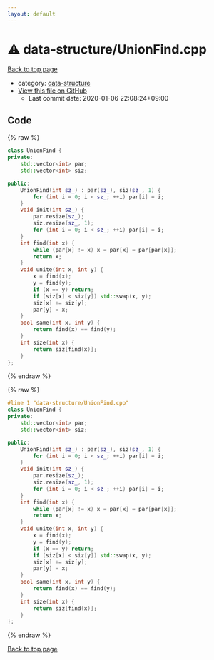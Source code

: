 ```yaml
---
layout: default
---
```


<!-- mathjax config similar to math.stackexchange -->
<script type="text/javascript" async
  src="https://cdnjs.cloudflare.com/ajax/libs/mathjax/2.7.5/MathJax.js?config=TeX-MML-AM_CHTML">
</script>
<script type="text/x-mathjax-config">
  MathJax.Hub.Config({
    TeX: { equationNumbers: { autoNumber: "AMS" }},
    tex2jax: {
      inlineMath: [ ['$','$'] ],
      processEscapes: true
    },
    "HTML-CSS": { matchFontHeight: false },
    displayAlign: "left",
    displayIndent: "2em"
  });
</script>

<script type="text/javascript" src="https://cdnjs.cloudflare.com/ajax/libs/jquery/3.4.1/jquery.min.js"></script>
<script src="https://cdn.jsdelivr.net/npm/jquery-balloon-js@1.1.2/jquery.balloon.min.js" integrity="sha256-ZEYs9VrgAeNuPvs15E39OsyOJaIkXEEt10fzxJ20+2I=" crossorigin="anonymous"></script>
<script type="text/javascript" src="../../assets/js/copy-button.js"></script>
<link rel="stylesheet" href="../../assets/css/copy-button.css" />


# :warning: data-structure/UnionFind.cpp

<a href="../../index.html">Back to top page</a>

* category: <a href="../../index.html#36397fe12f935090ad150c6ce0c258d4">data-structure</a>
* <a href="{{ site.github.repository_url }}/blob/master/data-structure/UnionFind.cpp">View this file on GitHub</a>
    - Last commit date: 2020-01-06 22:08:24+09:00




## Code

<a id="unbundled"></a>
{% raw %}
```cpp
class UnionFind {
private:
	std::vector<int> par;
	std::vector<int> siz;

public:
	UnionFind(int sz_) : par(sz_), siz(sz_, 1) {
		for (int i = 0; i < sz_; ++i) par[i] = i;
	}
	void init(int sz_) {
		par.resize(sz_);
		siz.resize(sz_, 1);
		for (int i = 0; i < sz_; ++i) par[i] = i;
	}
	int find(int x) {
		while (par[x] != x) x = par[x] = par[par[x]];
		return x;
	}
	void unite(int x, int y) {
		x = find(x);
		y = find(y);
		if (x == y) return;
		if (siz[x] < siz[y]) std::swap(x, y);
		siz[x] += siz[y];
		par[y] = x;
	}
	bool same(int x, int y) {
		return find(x) == find(y);
	}
	int size(int x) {
		return siz[find(x)];
	}
};
```
{% endraw %}

<a id="bundled"></a>
{% raw %}
```cpp
#line 1 "data-structure/UnionFind.cpp"
class UnionFind {
private:
	std::vector<int> par;
	std::vector<int> siz;

public:
	UnionFind(int sz_) : par(sz_), siz(sz_, 1) {
		for (int i = 0; i < sz_; ++i) par[i] = i;
	}
	void init(int sz_) {
		par.resize(sz_);
		siz.resize(sz_, 1);
		for (int i = 0; i < sz_; ++i) par[i] = i;
	}
	int find(int x) {
		while (par[x] != x) x = par[x] = par[par[x]];
		return x;
	}
	void unite(int x, int y) {
		x = find(x);
		y = find(y);
		if (x == y) return;
		if (siz[x] < siz[y]) std::swap(x, y);
		siz[x] += siz[y];
		par[y] = x;
	}
	bool same(int x, int y) {
		return find(x) == find(y);
	}
	int size(int x) {
		return siz[find(x)];
	}
};
```
{% endraw %}

<a href="../../index.html">Back to top page</a>

